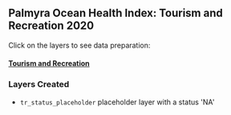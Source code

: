 ## Palmyra Ocean Health Index: Tourism and Recreation 2020  

Click on the layers to see data preparation:  

#### [Tourism and Recreation](https://mazu.nceas.ucsb.edu/rstudio/files/github/pal-prep/prep/tr/v2020/tr_data_prep.html)

### Layers Created

- `tr_status_placeholder` placeholder layer with a status 'NA'   
